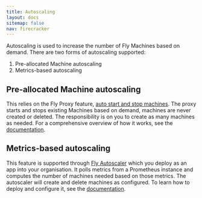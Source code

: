```yaml
---
title: Autoscaling
layout: docs
sitemap: false
nav: firecracker
---
```


Autoscaling is used to increase the number of Fly Machines based on demand. There are two forms of autoscaling supported:

1. Pre-allocated Machine autoscaling
2. Metrics-based autoscaling

## Pre-allocated Machine autoscaling

This relies on the Fly Proxy feature, [auto start and stop machines](https://fly.io/docs/apps/autostart-stop/). The proxy starts and stops
existing Machines based on demand, machines are never created or deleted. The responsibility is on you to create as many machines as needed.
For a comprehensive overview of how it works, see the [documentation](https://fly.io/docs/apps/autostart-stop/).

## Metrics-based autoscaling

This feature is supported through [Fly Autoscaler](https://github.com/superfly/fly-autoscaler) which you deploy as an app into your organisation.
It polls metrics from a Prometheus instance and computes the number of machines needed based on those metrics. The autoscaler will create and
delete machines as configured. To learn how to deploy and configure it, see the [documentation](https://github.com/superfly/fly-autoscaler). 

